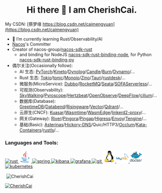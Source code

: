 <h1 align="center">Hi there 👋 I am CherishCai. </h1>

My CSDN: [蔡梦缘 https://blog.csdn.net/caimengyuan](https://blog.csdn.net/caimengyuan)

- 🌱 I’m currently learning Rust/Observability/AI
- [Nacos]'s Committer
- Creator of nacos-group/[nacos-sdk-rust]
  - and binding for NodeJS [nacos-sdk-rust-binding-node], for Python [nacos-sdk-rust-binding-py]
- 偶尔关注(Occasionally follow):
  - AI 生态: [PyTorch]/[Kineto]/[Dynolog]/[Candle]/[Burn]/[Dynamo]/...
  - Rust 生态: [Tokio]/[tonic]/[Monoio]/[Zino]/[Tauri]/[rustdesk]/...
  - 微服务(MicroService): [Dubbo]/[RocketMQ]/[Seata]/[SOFAServerless]/...
  - 可观测(Observability): [SkyWalking]/[Pyroscope]/[Hertzbeat]/[OpenObserve]/[DeepFlow]/[cilium]/...
  - 数据库(Database): [GreptimeDB]/[Databend]/[Risingware]/[Vector]/[Qdrant]/...
  - 云原生(CNCF): [Kuasar]/[Wasmtime]/[WasmEdge]/[linkerd2-proxy]/...
  - 网关(Gateway): [River]/[Pingora]/[Pingap]/[Higress]/[Envoy]/[Tengine]/...
  - 基础(Basic): [Asterinas]/[Hickory-DNS]/Quic/HTTP3/[Occlum]/[Kata-Containers]/[rustls]/...

<h3 align="left">Languages and Tools:</h3>
<p align="left">
  <a href="https://www.rust-lang.org" target="_blank"> <img src="https://www.rust-lang.org/static/images/rust-logo-blk.svg" alt="rust" width="44" height="44"/> </a>
  <a href="https://www.java.com" target="_blank"> <img src="https://raw.githubusercontent.com/devicons/devicon/master/icons/java/java-original.svg" alt="java" width="40" height="40"/> </a>
  <a href="https://spring.io/" target="_blank"> <img src="https://www.vectorlogo.zone/logos/springio/springio-icon.svg" alt="spring" width="40" height="40"/> </a> 
  <a href="https://www.elastic.co/kibana" target="_blank"> <img src="https://www.vectorlogo.zone/logos/elasticco_kibana/elasticco_kibana-icon.svg" alt="kibana" width="40" height="40"/> </a>
  <a href="https://grafana.com" target="_blank"> <img src="https://www.vectorlogo.zone/logos/grafana/grafana-icon.svg" alt="grafana" width="40" height="40"/> </a>
  <a href="https://git-scm.com/" target="_blank"> <img src="https://www.vectorlogo.zone/logos/git-scm/git-scm-icon.svg" alt="git" width="40" height="40"/> </a>
  <a href="https://www.linux.org/" target="_blank"> <img src="https://raw.githubusercontent.com/devicons/devicon/master/icons/linux/linux-original.svg" alt="linux" width="40" height="40"/> </a>
  <a href="https://www.mysql.com/" target="_blank"> <img src="https://raw.githubusercontent.com/devicons/devicon/master/icons/mysql/mysql-original-wordmark.svg" alt="mysql" width="40" height="40"/> </a>
  <a href="https://www.docker.com/" target="_blank"> <img src="https://raw.githubusercontent.com/devicons/devicon/master/icons/docker/docker-original-wordmark.svg" alt="docker" width="40" height="40"/> </a>
  <a href="https://kubernetes.io" target="_blank"> <img src="https://www.vectorlogo.zone/logos/kubernetes/kubernetes-icon.svg" alt="kubernetes" width="40" height="40"/> </a>
</p>

<p>&nbsp;<img align="center" src="https://github-readme-stats.vercel.app/api?username=CherishCai&show_icons=true&theme=radical&cache_seconds=1800&locale=en" alt="CherishCai" /></p>

<p align="left"> <a href="https://github.com/ryo-ma/github-profile-trophy"><img src="https://github-profile-trophy.vercel.app/?username=CherishCai&column=-1" alt="CherishCai" /></a> </p>

[LangChain]: https://github.com/langchain-ai/langchain
[PyTorch]: https://github.com/pytorch/pytorch
[Kineto]: https://github.com/pytorch/kineto
[Dynolog]: https://github.com/facebookincubator/dynolog
[Candle]: http://github.com/huggingface/candle
[Burn]: https://github.com/tracel-ai/burn
[Dynamo]: https://github.com/ai-dynamo/dynamo

[Tokio]: https://github.com/tokio-rs/tokio
[tonic]: https://github.com/hyperium/tonic
[Monoio]: https://github.com/bytedance/monoio
[Zino]: https://github.com/zino-rs/zino
[Tauri]: https://github.com/tauri-apps/tauri
[rustdesk]: https://github.com/rustdesk/rustdesk

[nacos-sdk-rust]: https://github.com/nacos-group/nacos-sdk-rust
[nacos-sdk-rust-binding-node]: https://github.com/opc-source/nacos-sdk-rust-binding-node
[nacos-sdk-rust-binding-py]: https://github.com/opc-source/nacos-sdk-rust-binding-py
[Nacos]: https://github.com/alibaba/nacos
[Dubbo]: https://github.com/apache/dubbo
[RocketMQ]: https://github.com/apache/rocketmq
[Seata]: https://github.com/apache/incubator-seata
[SOFAServerless]: https://github.com/sofastack/sofa-serverless

[SkyWalking]: https://github.com/apache/skywalking
[Pyroscope]: https://github.com/grafana/pyroscope
[Hertzbeat]: https://github.com/dromara/hertzbeat
[OpenObserve]: https://github.com/openobserve/openobserve
[DeepFlow]: https://github.com/deepflowio/deepflow
[cilium]: https://github.com/cilium/cilium

[Databend]: https://github.com/datafuselabs/databend
[GreptimeDB]: https://github.com/GreptimeTeam/greptimedb
[Risingware]: https://github.com/risingwavelabs/risingwave
[Vector]: https://github.com/vectordotdev/vector
[Qdrant]: https://github.com/qdrant/qdrant

[Kuasar]: https://github.com/kuasar-io/kuasar
[Wasmtime]: https://github.com/bytecodealliance/wasmtime
[WasmEdge]: https://github.com/WasmEdge/WasmEdge
[linkerd2-proxy]: https://github.com/linkerd/linkerd2-proxy

[River]: https://github.com/memorysafety/river
[Pingora]: http://github.com/cloudflare/pingora
[Pingap]: https://github.com/vicanso/pingap
[Higress]: https://github.com/alibaba/higress
[Envoy]: https://github.com/envoyproxy/envoy
[Tengine]: https://github.com/alibaba/tengine

[Asterinas]: https://github.com/asterinas/asterinas
[Hickory-DNS]: https://github.com/hickory-dns
[Occlum]: https://github.com/occlum
[Kata-Containers]: https://github.com/kata-containers
[rustls]: https://github.com/rustls

<!--
**CherishCai/CherishCai** is a ✨ _special_ ✨ repository because its `README.md` (this file) appears on your GitHub profile.

Here are some ideas to get you started:

- 🔭 I’m currently working on ...
- 🌱 I’m currently learning ...
- 👯 I’m looking to collaborate on ...
- 🤔 I’m looking for help with ...
- 💬 Ask me about ...
- 📫 How to reach me: ...
- 😄 Pronouns: ...
- ⚡ Fun fact: ...
-->

<!--
Resources to write README
=========================
Resources to help you to write good README.

# References

* How To Create A GitHub Profile README: https://dev.to/m0nica/how-to-create-a-github-profile-readme-1paj
* Awesome README: https://github.com/matiassingers/awesome-readme
* Markdown Cheatsheet: https://guides.github.com/pdfs/markdown-cheatsheet-online.pdf
* Monica Powell github: https://github.com/M0nica
* Unicode full emoji list: https://unicode.org/emoji/charts/full-emoji-list.html
* Unsplash: The internet’s source of freely-usable images https://unsplash.com/
-->
